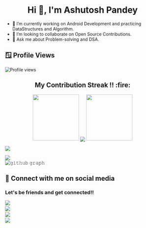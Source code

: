 <h1 align="center">Hi 👋, I'm Ashutosh Pandey</h1>



- 🔭 I’m currently working on Android Development and practicing DataStructures and Algorithm.
- 👯 I’m looking to collaborate on Open Source Contributions.
- 💬 Ask me about Problem-solving and DSA.

## 🪟 Profile Views 
 ![Profile views](https://gpvc.arturio.dev/ashupandey1620) 
 <br>
 <h2 align="center">My Contribution Streak !! :fire:</h2>

<p align="center">
   <a>
   <img height="150" width="150" src="https://user-images.githubusercontent.com/85965606/194883377-48faf476-56b7-4550-8574-844f2ca8baca.png">
   <img align="center" src="https://github-readme-streak-stats.herokuapp.com/?user=ashupandey1620&theme=dark&hide_border=true"/>
   <img height="150" width="150" src="https://user-images.githubusercontent.com/85965606/194883387-b4d3b9f8-d432-4b77-8aab-77c6ed120e31.png"> 
   </a>
</p>

<tr>
      <td rowspan=1>
         <img src="https://github-readme-stats.vercel.app/api/top-langs/?username=ashupandey1620&theme=dark" align="center"/>
      </td>
   </tr>
   
![](https://github-readme-stats.vercel.app/api?username=ashupandey1620&theme=default&hide_border=false&include_all_commits=true&count_private=false)<br/>
![𝚐𝚒𝚝𝚑𝚞𝚋 𝚐𝚛𝚊𝚙𝚑](https://ghactivity.mrayush.me/graph?username=ashupandey1620&theme=react-dark&hide_border=true&area=true)
 ## 📲 Connect with me on social media
<p><h3> Let's be friends and get connected!!  </p></h3>
<p align="left">


<p align="left">
   <!-- ---------------------------------------------------------------- -->
    <a target="_blank"href="https://github.com/ashupandey1620"><img src="https://img.shields.io/badge/GitHub-black.svg?&style=for-the-badge&logo=github&logoColor=white" /></a>&nbsp;&nbsp;&nbsp;&nbsp;<br/>
   <a href="https://twitter.com/Ashutos97972624"><img src="https://img.shields.io/badge/-TWITTER-1ca0f1?&style=for-the-badge&logo=twitter&logoColor=white"/></a>&nbsp;&nbsp;&nbsp;&nbsp;<br/>
   <a target="_blank"href="https://www.linkedin.com/in/ashupandey1620/"><img src="https://img.shields.io/badge/linkedin-%230077B5.svg?&style=for-the-badge&logo=linkedin&logoColor=white" /></a>&nbsp;&nbsp;&nbsp;&nbsp;<br/>
    <a target="_blank"href="https://www.instagram.com/ashupandey1620?r=nametag"><img src="https://img.shields.io/badge/-INSTAGRAM-cc0099?&style=for-the-badge&logo=instagram&logoColor=white" /></a>&nbsp;&nbsp;&nbsp;&nbsp;<br/>
   <!-- ---------------------------------------------------------------- -->
</p>

<!---
ashupandey1620/ashupandey1620 is a ✨ special ✨ repository because its `README.md` (this file) appears on your GitHub profile.
You can click the Preview link to take a look at your changes.
--->
